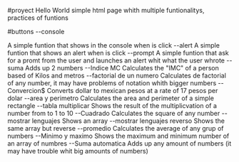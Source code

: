 #proyect Hello World
simple html page whith multiple funtionalitys, practices of funtions

#buttons 
--console

  A simple funtion that shows in the console when is click
--alert
  A simple funtion that shows an alert when is click
--prompt
  A simple funtion that ask for a promt from the user and launches an alert whit what the user whrote
--suma
  Adds up 2 numbers
--Indice MC
  Calculates the "IMC" of a person based of Kilos and metros
--factorial de un numero
  Calculates de factorial of any number, it may have problems of notation whith bigger numbers
--Convercion$
  Converts dollar to mexican pesos at a rate of 17 pesos per dolar
--area y perimetro
  Calculates the area and perimeter of a simple rectangle
--tabla multiplicar
  Shows the result of the multiplicvation of a number from  to 1 to 10
--Cuadrado
  Calculates the square of any number
--mostrar lenguajes
  Shows an array 
--mostrar lenguajes reverso
  Shows the same array but reverse
--promedio
  Calculates the average of any grup of numbers
--Minimo y maximo
  Shows the maximum and minimum number of an array of numbres
--Suma automatica
  Adds up any amount of numbers (it may have trouble whit big amounts of numbers)

